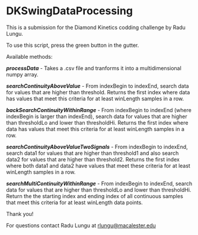 # DKSwingDataProcessing

This is a submission for the Diamond Kinetics codding challenge by Radu Lungu.

To use this script, press the green button in the gutter.

Available methods:

**_processData_** - Takes a .csv file and tranforms it into a multidimensional numpy array.

**_searchContinuityAboveValue_** - From indexBegin to indexEnd, search data for values that are higher than threshold. Returns the first index where data has values that meet this criteria for at least winLength samples in a row.

**_backSearchContinuityWithinRange_** - From indexBegin to indexEnd (where indexBegin is larger than indexEnd), search data for values that are higher than thresholdLo and lower than thresholdHi. Returns the first index where data has values that meet this criteria for at least winLength samples in a row.

**_searchContinuityAboveValueTwoSignals_** - From indexBegin to indexEnd, search data1 for values that are higher than threshold1 and also search data2 for values that are higher than threshold2. Returns the first index where both data1 and data2 have values that meet these criteria for at least winLength samples in a row.

**_searchMultiContinuityWithinRange_** - From indexBegin to indexEnd, search data for values that are higher than thresholdLo and lower than thresholdHi. Return the the starting index and ending index of all continuous samples that meet this criteria for at least winLength data points.

Thank you!

For  questions contact Radu Lungu at rlungu@macalester.edu
